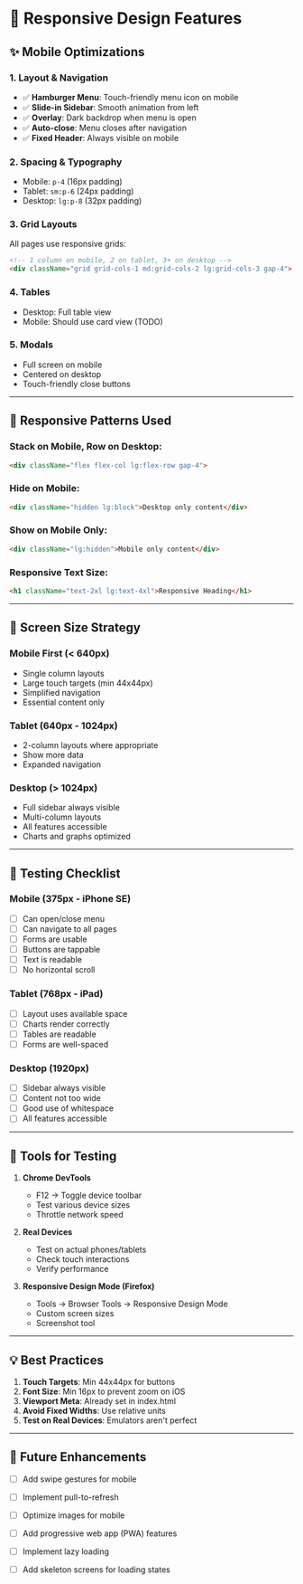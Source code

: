 # 📱 Responsive Design Features

## ✨ Mobile Optimizations

### 1. **Layout & Navigation**
- ✅ **Hamburger Menu**: Touch-friendly menu icon on mobile
- ✅ **Slide-in Sidebar**: Smooth animation from left
- ✅ **Overlay**: Dark backdrop when menu is open
- ✅ **Auto-close**: Menu closes after navigation
- ✅ **Fixed Header**: Always visible on mobile

### 2. **Spacing & Typography**
- Mobile: `p-4` (16px padding)
- Tablet: `sm:p-6` (24px padding)
- Desktop: `lg:p-8` (32px padding)

### 3. **Grid Layouts**
All pages use responsive grids:
```html
<!-- 1 column on mobile, 2 on tablet, 3+ on desktop -->
<div className="grid grid-cols-1 md:grid-cols-2 lg:grid-cols-3 gap-4">
```

### 4. **Tables**
- Desktop: Full table view
- Mobile: Should use card view (TODO)

### 5. **Modals**
- Full screen on mobile
- Centered on desktop
- Touch-friendly close buttons

---

## 📐 Responsive Patterns Used

### Stack on Mobile, Row on Desktop:
```html
<div className="flex flex-col lg:flex-row gap-4">
```

### Hide on Mobile:
```html
<div className="hidden lg:block">Desktop only content</div>
```

### Show on Mobile Only:
```html
<div className="lg:hidden">Mobile only content</div>
```

### Responsive Text Size:
```html
<h1 className="text-2xl lg:text-4xl">Responsive Heading</h1>
```

---

## 🎯 Screen Size Strategy

### Mobile First (< 640px)
- Single column layouts
- Large touch targets (min 44x44px)
- Simplified navigation
- Essential content only

### Tablet (640px - 1024px)
- 2-column layouts where appropriate
- Show more data
- Expanded navigation

### Desktop (> 1024px)
- Full sidebar always visible
- Multi-column layouts
- All features accessible
- Charts and graphs optimized

---

## 🧪 Testing Checklist

### Mobile (375px - iPhone SE)
- [ ] Can open/close menu
- [ ] Can navigate to all pages
- [ ] Forms are usable
- [ ] Buttons are tappable
- [ ] Text is readable
- [ ] No horizontal scroll

### Tablet (768px - iPad)
- [ ] Layout uses available space
- [ ] Charts render correctly
- [ ] Tables are readable
- [ ] Forms are well-spaced

### Desktop (1920px)
- [ ] Sidebar always visible
- [ ] Content not too wide
- [ ] Good use of whitespace
- [ ] All features accessible

---

## 🔧 Tools for Testing

1. **Chrome DevTools**
   - F12 → Toggle device toolbar
   - Test various device sizes
   - Throttle network speed

2. **Real Devices**
   - Test on actual phones/tablets
   - Check touch interactions
   - Verify performance

3. **Responsive Design Mode (Firefox)**
   - Tools → Browser Tools → Responsive Design Mode
   - Custom screen sizes
   - Screenshot tool

---

## 💡 Best Practices

1. **Touch Targets**: Min 44x44px for buttons
2. **Font Size**: Min 16px to prevent zoom on iOS
3. **Viewport Meta**: Already set in index.html
4. **Avoid Fixed Widths**: Use relative units
5. **Test on Real Devices**: Emulators aren't perfect

---

## 🚀 Future Enhancements

- [ ] Add swipe gestures for mobile
- [ ] Implement pull-to-refresh
- [ ] Optimize images for mobile
- [ ] Add progressive web app (PWA) features
- [ ] Implement lazy loading
- [ ] Add skeleton screens for loading states

